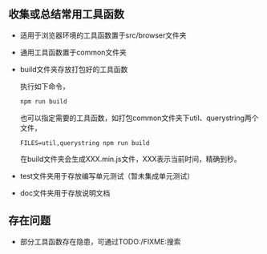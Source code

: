 ## 收集或总结常用工具函数
- 适用于浏览器环境的工具函数置于src/browser文件夹

- 通用工具函数置于common文件夹

- build文件夹存放打包好的工具函数

	执行如下命令，

	```bash
	npm run build
	```

  也可以指定需要的工具函数，如打包common文件夹下util、querystring两个文件，

  ```base
  FILES=util,querystring npm run build
  ```

	在build文件夹会生成XXX.min.js文件，XXX表示当前时间，精确到秒。

- test文件夹用于存放编写单元测试（暂未集成单元测试）

- doc文件夹用于存放说明文档

## 存在问题
- 部分工具函数存在隐患，可通过TODO:/FIXME:搜索
